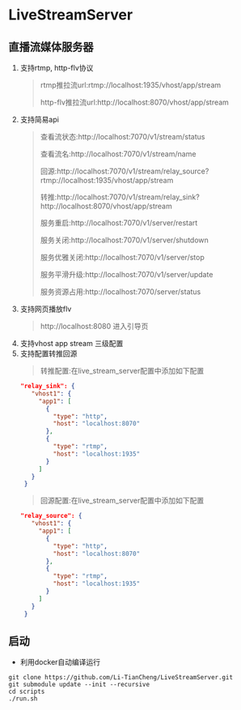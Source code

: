 # LiveStreamServer
## 直播流媒体服务器
1. 支持rtmp, http-flv协议
   >rtmp推拉流url:rtmp://localhost:1935/vhost/app/stream
   > 
   >http-flv推拉流url:http://localhost:8070/vhost/app/stream
2. 支持简易api
   >查看流状态:http://localhost:7070/v1/stream/status
   >
   >查看流名:http://localhost:7070/v1/stream/name
   >
   >回源:http://localhost:7070/v1/stream/relay_source?rtmp://localhost:1935/vhost/app/stream
   > 
   >转推:http://localhost:7070/v1/stream/relay_sink?http://localhost:8070/vhost/app/stream
   > 
   >服务重启:http://localhost:7070/v1/server/restart
   > 
   >服务关闭:http://localhost:7070/v1/server/shutdown
   > 
   >服务优雅关闭:http://localhost:7070/v1/server/stop
   > 
   >服务平滑升级:http://localhost:7070/v1/server/update
   >
   >服务资源占用:http://localhost:7070/server/status
3. 支持网页播放flv
   >http://localhost:8080 进入引导页
4. 支持vhost app stream 三级配置
5. 支持配置转推回源
   >转推配置:在live_stream_server配置中添加如下配置
   ```json
   "relay_sink": {
      "vhost1": {
        "app1": [
          {
            "type": "http",
            "host": "localhost:8070"
          },
          {
            "type": "rtmp",
            "host": "localhost:1935"
          }
        ]
      }
    }
   ```
   >回源配置:在live_stream_server配置中添加如下配置
   ```json
   "relay_source": {
      "vhost1": {
        "app1": [
          {
            "type": "http",
            "host": "localhost:8070"
          },
          {
            "type": "rtmp",
            "host": "localhost:1935"
          }
        ]
      }
    }
   ```

## 启动
* 利用docker自动编译运行
```
git clone https://github.com/Li-TianCheng/LiveStreamServer.git
git submodule update --init --recursive
cd scripts
./run.sh
```

